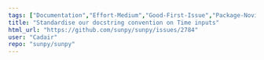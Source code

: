 ```yaml
---
tags: ["Documentation","Effort-Medium","Good-First-Issue","Package-Novice","Priority-Low","Refactoring"]
title: "Standardise our docstring convention on Time inputs"
html_url: "https://github.com/sunpy/sunpy/issues/2784"
user: "Cadair"
repo: "sunpy/sunpy"
---
```


